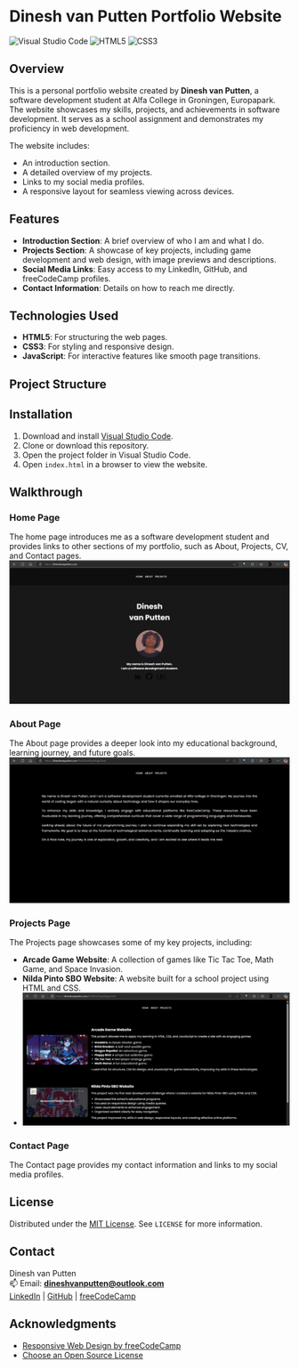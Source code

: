 # Dinesh van Putten Portfolio Website

![Visual Studio Code](https://img.shields.io/badge/Visual%20Studio%20Code-0078d7.svg?style=for-the-badge&logo=visual-studio-code&logoColor=white)
![HTML5](https://img.shields.io/badge/html5-%23E34F26.svg?style=for-the-badge&logo=html5&logoColor=white)
![CSS3](https://img.shields.io/badge/css3-%231572B6.svg?style=for-the-badge&logo=css3&logoColor=white)

## Overview

This is a personal portfolio website created by **Dinesh van Putten**, a software development student at Alfa College in Groningen, Europapark. The website showcases my skills, projects, and achievements in software development. It serves as a school assignment and demonstrates my proficiency in web development.

The website includes:
- An introduction section.
- A detailed overview of my projects.
- Links to my social media profiles.
- A responsive layout for seamless viewing across devices.

## Features

- **Introduction Section**: A brief overview of who I am and what I do.
- **Projects Section**: A showcase of key projects, including game development and web design, with image previews and descriptions.
- **Social Media Links**: Easy access to my LinkedIn, GitHub, and freeCodeCamp profiles.
- **Contact Information**: Details on how to reach me directly.

## Technologies Used

- **HTML5**: For structuring the web pages.
- **CSS3**: For styling and responsive design.
- **JavaScript**: For interactive features like smooth page transitions.

## Project Structure


## Installation

1. Download and install [Visual Studio Code](https://code.visualstudio.com/).
2. Clone or download this repository.
3. Open the project folder in Visual Studio Code.
4. Open `index.html` in a browser to view the website.

## Walkthrough

### Home Page
The home page introduces me as a software development student and provides links to other sections of my portfolio, such as About, Projects, CV, and Contact pages.
![alt text](home-1.png)

### About Page
The About page provides a deeper look into my educational background, learning journey, and future goals.
![alt text](about-1.png)

### Projects Page
The Projects page showcases some of my key projects, including:
- **Arcade Game Website**: A collection of games like Tic Tac Toe, Math Game, and Space Invasion.
- **Nilda Pinto SBO Website**: A website built for a school project using HTML and CSS.
- ![alt text](project-1.png)

### Contact Page
The Contact page provides my contact information and links to my social media profiles.

## License

Distributed under the [MIT License](https://choosealicense.com/licenses/mit/). See `LICENSE` for more information.

## Contact

Dinesh van Putten  
📫 Email: **dineshvanputten@outlook.com**  
[LinkedIn](https://www.linkedin.com/in/dinesh-van-putten-69441b18a/) | [GitHub](https://github.com/GODiiKING) | [freeCodeCamp](https://www.freecodecamp.org/GODiKING)

## Acknowledgments

- [Responsive Web Design by freeCodeCamp](https://www.freecodecamp.org/learn/2022/responsive-web-design/)
- [Choose an Open Source License](https://choosealicense.com/)